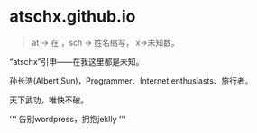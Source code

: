 # atschx.github.io
> at -> 在 ，sch -> 姓名缩写， x->未知数。

“atschx”引申——在我这里都是未知。

孙长浩(Albert Sun)，Programmer、Internet enthusiasts、旅行者。

天下武功，唯快不破。

'''
告别wordpress，拥抱jeklly
'''
